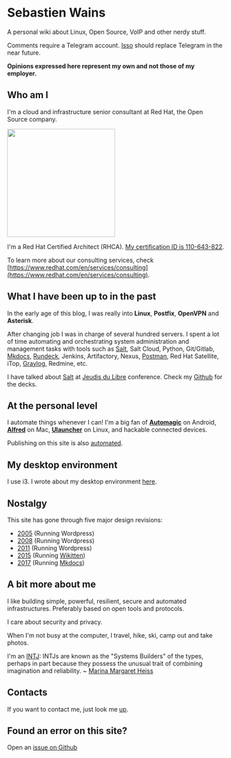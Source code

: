 # Sebastien Wains

A personal wiki about Linux, Open Source, VoIP and other nerdy stuff.

Comments require a Telegram account. [Isso] should replace Telegram in the near future.

**Opinions expressed here represent my own and not those of my employer.**

## Who am I

I'm a cloud and infrastructure senior consultant at Red Hat, the Open Source company.

<img src="https://blog.wains.be/images/redhatibm.png" width="250"/>

I'm a Red Hat Certified Architect (RHCA). [My certification ID is 110-643-822](https://www.redhat.com/rhtapps/services/verify/?certId=110-643-822).

To learn more about our consulting services, check [https://www.redhat.com/en/services/consulting](https://www.redhat.com/en/services/consulting).

## What I have been up to in the past

In the early age of this blog, I was really into **Linux**, **Postfix**, **OpenVPN** and **Asterisk**.

After changing job I was in charge of several hundred servers. I spent a lot of time automating and orchestrating system administration and management tasks with tools such as [Salt], Salt Cloud, Python, Git/Gitlab, [Mkdocs], [Rundeck], Jenkins, Artifactory, Nexus, [Postman], Red Hat Satellite, iTop, [Graylog], Redmine, etc.

I have talked about [Salt] at [Jeudis du Libre] conference. Check my [Github] for the decks.

## At the personal level

I automate things whenever I can! I'm a big fan of **[Automagic]** on Android, **[Alfred]** on Mac, **[Ulauncher]** on Linux, and hackable connected devices.

Publishing on this site is also [automated](https://blog.wains.be/2020-02-17-mkdocs-publishing-workflow/).

## My desktop environment

I use i3. I wrote about my desktop environment [here](https://blog.wains.be/2019/2019-12-11-my-linux-desktop-environment/).

## Nostalgy

This site has gone through five major design revisions:

- [2005](https://blog.wains.be/Nostalgy/2005.png) (Running Wordpress)
- [2008](https://blog.wains.be/Nostalgy/2008.png) (Running Wordpress)
- [2011](https://blog.wains.be/Nostalgy/2011.png) (Running Wordpress)
- [2015](https://blog.wains.be/Nostalgy/2015.png) (Running [Wikitten](https://github.com/victorstanciu/Wikitten))
- [2017](https://blog.wains.be/Nostalgy/2017.png) (Running [Mkdocs])

## A bit more about me
I like building simple, powerful, resilient, secure and automated infrastructures. Preferably based on open tools and protocols.

I care about security and privacy.

When I'm not busy at the computer, I travel, hike, ski, camp out and take photos.

I'm an [INTJ]: INTJs are known as the "Systems Builders" of the types, perhaps in part because they possess the unusual trait of combining imagination and reliability. ~ [Marina Margaret Heiss](http://typelogic.com/intj.html)

## Contacts
If you want to contact me, just look me [up].

## Found an error on this site?
Open an [issue on Github](https://github.com/sebw/blog.wains.be/issues/new)

[this]: https://github.com/sebw/blog.wains.be/search?utf8=%E2%9C%93&q=postfix
[up]: https://duckduckgo.com/?q=Sebastien+Wains
[wiki]: http://www.mkdocs.org/
[Mkdocs]: http://www.mkdocs.org/
[markdownx]: https://play.google.com/store/apps/details?id=com.ryeeeeee.markdownx
[macdown]: http://macdown.uranusjr.com/
[GitHub]: https://github.com/sebw/
[Alfred]: https://www.alfredapp.com/
[Albert]: https://albertlauncher.github.io/
[Automagic]: https://automagic4android.com/
[Rundeck]: http://www.rundeck.org
[Gitlab CE]: https://about.gitlab.com/downloads/
[Salt]: https://www.saltstack.com
[iTop]: https://www.combodo.com/itop-193
[INTJ]: https://en.wikipedia.org/wiki/INTJ
[Graylog]: https://www.graylog.org/
[i3]: https://i3wm.org/
[Postman]: https://www.getpostman.com/
[tig]: http://jonas.nitro.dk/tig/
[Visual Studio Code]: https://code.visualstudio.com/
[Jeudis du Libre]: http://www.jeudisdulibre.be
[Ulauncher]: https://ulauncher.io/
[Isso]: https://posativ.org/isso/
